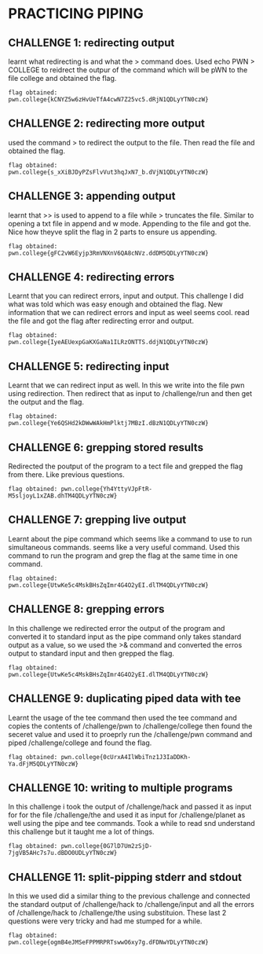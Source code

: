 # PRACTICING PIPING
## CHALLENGE 1: redirecting output
learnt what redirecting is and what the > command does. Used echo PWN > COLLEGE to reidrect the outpur of the command which will be pWN to the file college and obtained the flag.
```
flag obtained: pwn.college{kCNYZ5w6zHvUeTfA4cwN7Z25vc5.dRjN1QDLyYTN0czW}

```
##


## CHALLENGE 2: redirecting more output
used the command > to redirect the output to the file. Then read the file and obtained the flag.
```
flag obtained: pwn.college{s_xXiBJDyPZsFlvVut3hqJxN7_b.dVjN1QDLyYTN0czW}
```
##


## CHALLENGE 3: appending output
learnt that >> is used to append to a file while > truncates the file. Similar to opening a txt file in append and w mode. Appending to the file and got the. Nice how theyve split the flag in 2 parts to ensure us appending.
```
flag obtained: pwn.college{gFC2vW6Eyjp3RmVNXnV6QA8cNVz.ddDM5QDLyYTN0czW}
```
##


## CHALLENGE 4: redirecting errors
Learnt that you can redirect errors, input and output. This challenge I did what was told which was easy enough and obtained the flag. New information that we can redirect errors and input as weel seems cool.
read the file and got the flag after redirecting error and output.
```
flag obtained:  pwn.college{IyeAEUexpGaKXGaNa1ILRzONTTS.ddjN1QDLyYTN0czW}
```
## 


## CHALLENGE 5: redirecting input
Learnt that we can redirect input as well. In this we write into the file pwn using redirection. Then redirect that as input to /challenge/run and then get the output and the flag.
```
flag obtained: pwn.college{Ye6QSHd2kDWwWAkHmPlktj7MBzI.dBzN1QDLyYTN0czW}
```
##


## CHALLENGE 6: grepping stored results
Redirected the poutput of the program to a tect file and grepped the flag from there. Like previous questions.
```
flag obtained: pwn.college{Yh4YttyVJpFtR-M5sljoyL1xZAB.dhTM4QDLyYTN0czW}
```
##


## CHALLENGE 7: grepping live output
Learnt about the pipe command which seems like a command to use to run simultaneous commands. seems like a very useful command. Used this command to run the program and grep the flag at the same time in one command.
```
flag obtained: pwn.college{UtwKe5c4MskBHsZqImr4G4O2yEI.dlTM4QDLyYTN0czW}
```
##


## CHALLENGE 8: grepping errors
In this challenge we redirected error the output of the program and converted it to standard input as the pipe command only takes standard output as a value, so we used the >& command and converted the erros output to standard input and then grepped the flag.
```
flag obtained: pwn.college{UtwKe5c4MskBHsZqImr4G4O2yEI.dlTM4QDLyYTN0czW}
``` 
##


## CHALLENGE 9: duplicating piped data with tee
Learnt the usage of the tee command then used the tee command and copies the contents of /challenge/pwn to /challenge/college then found the seceret value and used it to proeprly run the /challenge/pwn command and piped /challenge/college and found the flag.
```
flag obtained: pwn.college{0cUrxA4IlWbiTnz1J3IaDDKh-Ya.dFjM5QDLyYTN0czW}
```
##


## CHALLENGE 10: writing to multiple programs
In this challenge i took the output of /challenge/hack and passed it as input for for the file /challenge/the and used it as input for /challenge/planet as well using the pipe and tee commands. Took a while to read snd understand this challenge but it taught me a lot of things.
```
flag obtained: pwn.college{0G7lD7Um2zSjD-7jgVB5AHc7s7u.dBDO0UDLyYTN0czW}
```
##


## CHALLENGE 11: split-pipping stderr and stdout
In this we used did a similar thing to the previous challenge and connected the standard output of /challenge/hack to /challenge/input and all the errors of /challenge/hack to /challenge/the using substituion. These last 2 questions were very tricky and had me stumped for a while.
```
flag obtained: pwn.college{ogmB4eJMSeFPPMRPRTswwO6xy7g.dFDNwYDLyYTN0czW}
```
##

